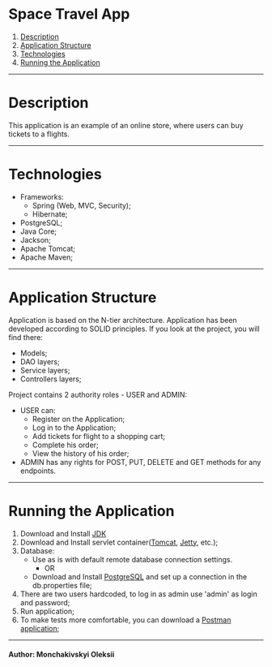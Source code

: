 # Space Travel App

1. [Description](#description)
2. [Application Structure](#application-structure)
3. [Technologies](#technologies)
4. [Running the Application](#running-the-application)

---
# Description
This application is an example of an online store, where users can buy tickets to a flights.
***
# Technologies
- Frameworks:
    - Spring (Web, MVC, Security);
    - Hibernate;
- PostgreSQL;
- Java Core;
- Jackson;
- Apache Tomcat;
- Apache Maven;

***
# Application Structure
Application is based on the N-tier architecture. Application has been developed according to SOLID principles.
If you look at the project, you will find there:
- Models;
- DAO layers;
- Service layers;
- Controllers layers;

Project contains 2 authority roles - USER and ADMIN:

-   USER can:
    - Register on the Application;
    - Log in to the Application;
    - Add tickets for flight to a shopping cart;
    - Complete his order;
    - View the history of his order;
-  ADMIN has any rights for POST, PUT, DELETE and GET methods for any endpoints.

***
# Running the Application
1. Download and Install [JDK](https://www.oracle.com/java/technologies/javase-downloads.html)
2. Download and Install servlet container([Tomcat](https://tomcat.apache.org/download-80.cgi), [Jetty](https://www.eclipse.org/jetty/download.php), etc.);
3. Database:
    -   Use as is with default remote database connection settings.
        -   OR
    -   Download and Install [PostgreSQL](https://www.postgresql.org/download/) and set up a connection in the db.properties file;
4. There are two users hardcoded, to log in as admin use 'admin' as login and password;
5. Run application;
6. To make tests more comfortable, you can download a [Postman application](https://www.postman.com/downloads/);
***
#### Author: Monchakivskyi Oleksii